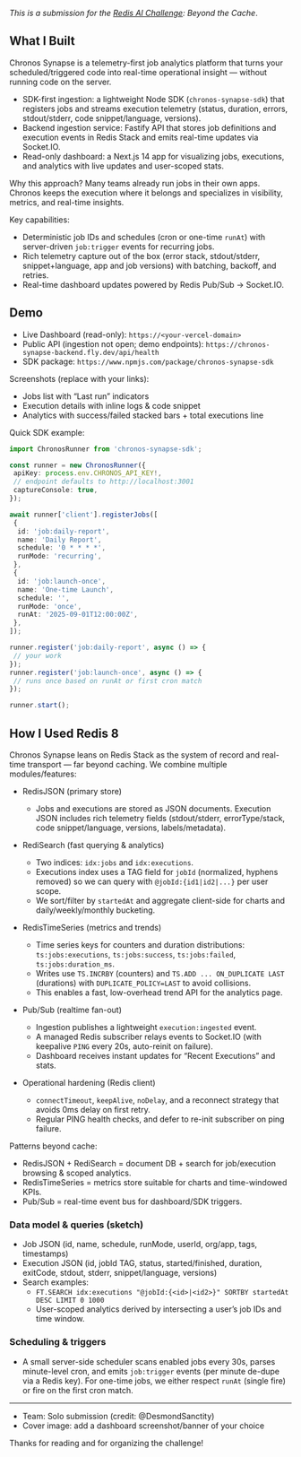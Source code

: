 _This is a submission for the [Redis AI Challenge](https://dev.to/challenges/redis-2025-07-23): Beyond the Cache_.

## What I Built

Chronos Synapse is a telemetry-first job analytics platform that turns your scheduled/triggered code into real-time operational insight — without running code on the server.

- SDK-first ingestion: a lightweight Node SDK (`chronos-synapse-sdk`) that registers jobs and streams execution telemetry (status, duration, errors, stdout/stderr, code snippet/language, versions).
- Backend ingestion service: Fastify API that stores job definitions and execution events in Redis Stack and emits real-time updates via Socket.IO.
- Read-only dashboard: a Next.js 14 app for visualizing jobs, executions, and analytics with live updates and user-scoped stats.

Why this approach? Many teams already run jobs in their own apps. Chronos keeps the execution where it belongs and specializes in visibility, metrics, and real-time insights.

Key capabilities:

- Deterministic job IDs and schedules (cron or one-time `runAt`) with server-driven `job:trigger` events for recurring jobs.
- Rich telemetry capture out of the box (error stack, stdout/stderr, snippet+language, app and job versions) with batching, backoff, and retries.
- Real-time dashboard updates powered by Redis Pub/Sub → Socket.IO.

## Demo

- Live Dashboard (read-only): `https://<your-vercel-domain>`
- Public API (ingestion not open; demo endpoints): `https://chronos-synapse-backend.fly.dev/api/health`
- SDK package: `https://www.npmjs.com/package/chronos-synapse-sdk`

Screenshots (replace with your links):

- Jobs list with “Last run” indicators
- Execution details with inline logs & code snippet
- Analytics with success/failed stacked bars + total executions line

Quick SDK example:

```ts
import ChronosRunner from 'chronos-synapse-sdk';

const runner = new ChronosRunner({
 apiKey: process.env.CHRONOS_API_KEY!,
 // endpoint defaults to http://localhost:3001
 captureConsole: true,
});

await runner['client'].registerJobs([
 {
  id: 'job:daily-report',
  name: 'Daily Report',
  schedule: '0 * * * *',
  runMode: 'recurring',
 },
 {
  id: 'job:launch-once',
  name: 'One-time Launch',
  schedule: '',
  runMode: 'once',
  runAt: '2025-09-01T12:00:00Z',
 },
]);

runner.register('job:daily-report', async () => {
 // your work
});
runner.register('job:launch-once', async () => {
 // runs once based on runAt or first cron match
});

runner.start();
```

## How I Used Redis 8

Chronos Synapse leans on Redis Stack as the system of record and real-time transport — far beyond caching. We combine multiple modules/features:

- RedisJSON (primary store)

  - Jobs and executions are stored as JSON documents. Execution JSON includes rich telemetry fields (stdout/stderr, errorType/stack, code snippet/language, versions, labels/metadata).

- RediSearch (fast querying & analytics)

  - Two indices: `idx:jobs` and `idx:executions`.
  - Executions index uses a TAG field for `jobId` (normalized, hyphens removed) so we can query with `@jobId:{id1|id2|...}` per user scope.
  - We sort/filter by `startedAt` and aggregate client-side for charts and daily/weekly/monthly bucketing.

- RedisTimeSeries (metrics and trends)

  - Time series keys for counters and duration distributions: `ts:jobs:executions`, `ts:jobs:success`, `ts:jobs:failed`, `ts:jobs:duration_ms`.
  - Writes use `TS.INCRBY` (counters) and `TS.ADD ... ON_DUPLICATE LAST` (durations) with `DUPLICATE_POLICY=LAST` to avoid collisions.
  - This enables a fast, low-overhead trend API for the analytics page.

- Pub/Sub (realtime fan-out)

  - Ingestion publishes a lightweight `execution:ingested` event.
  - A managed Redis subscriber relays events to Socket.IO (with keepalive `PING` every 20s, auto-reinit on failure).
  - Dashboard receives instant updates for “Recent Executions” and stats.

- Operational hardening (Redis client)
  - `connectTimeout`, `keepAlive`, `noDelay`, and a reconnect strategy that avoids 0ms delay on first retry.
  - Regular PING health checks, and defer to re-init subscriber on ping failure.

Patterns beyond cache:

- RedisJSON + RediSearch = document DB + search for job/execution browsing & scoped analytics.
- RedisTimeSeries = metrics store suitable for charts and time-windowed KPIs.
- Pub/Sub = real-time event bus for dashboard/SDK triggers.

### Data model & queries (sketch)

- Job JSON (id, name, schedule, runMode, userId, org/app, tags, timestamps)
- Execution JSON (id, jobId TAG, status, started/finished, duration, exitCode, stdout, stderr, snippet/language, versions)
- Search examples:
  - `FT.SEARCH idx:executions "@jobId:{<id>|<id2>}" SORTBY startedAt DESC LIMIT 0 1000`
  - User-scoped analytics derived by intersecting a user’s job IDs and time window.

### Scheduling & triggers

- A small server-side scheduler scans enabled jobs every 30s, parses minute-level cron, and emits `job:trigger` events (per minute de-dupe via a Redis key). For one-time jobs, we either respect `runAt` (single fire) or fire on the first cron match.

---

- Team: Solo submission (credit: @DesmondSanctity)
- Cover image: add a dashboard screenshot/banner of your choice

Thanks for reading and for organizing the challenge!

<!--  ⚠️ By submitting this entry, you agree to receive communications from Redis regarding products, services, events, and special offers. You can unsubscribe at any time. Your information will be handled in accordance with Redis's Privacy Policy. -->
